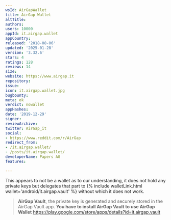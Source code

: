 ```yaml
---
wsId: AirGapWallet
title: AirGap Wallet
altTitle: 
authors: 
users: 10000
appId: it.airgap.wallet
appCountry: 
released: '2018-08-06'
updated: '2025-01-28'
version: '3.32.6'
stars: 4
ratings: 128
reviews: 14
size: 
website: https://www.airgap.it
repository: 
issue: 
icon: it.airgap.wallet.jpg
bugbounty: 
meta: ok
verdict: nowallet
appHashes: 
date: '2019-12-29'
signer: 
reviewArchive: 
twitter: AirGap_it
social:
- https://www.reddit.com/r/AirGap
redirect_from:
- /it.airgap.wallet/
- /posts/it.airgap.wallet/
developerName: Papers AG
features: 

---
```


This appears to not be a wallet as to our understanding, it does not hold any
private keys but delegates that part to {% include walletLink.html wallet='android/it.airgap.vault' %}
without which it does not work.

> **AirGap Vault**, the private key is generated and securely stored in the
  AirGap Vault app. **You have to install AirGap Vault to use AirGap Wallet**
  https://play.google.com/store/apps/details?id=it.airgap.vault
  
